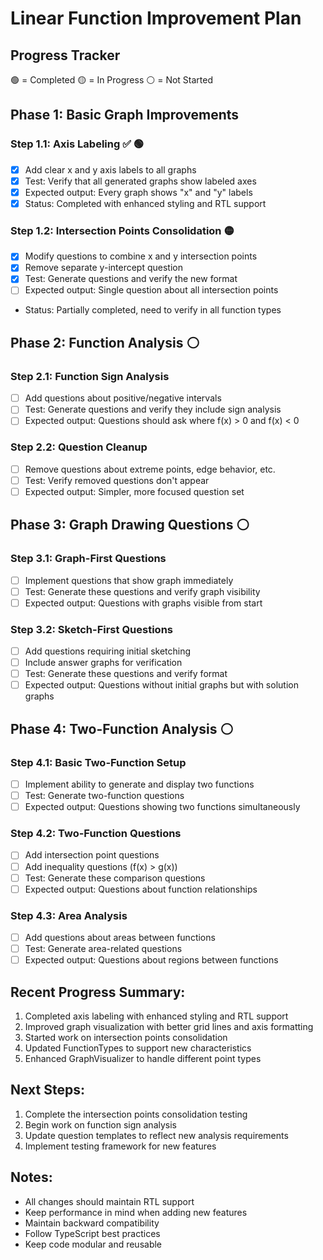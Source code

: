 # Linear Function Improvement Plan

## Progress Tracker
🟢 = Completed
🟡 = In Progress
⚪ = Not Started

## Phase 1: Basic Graph Improvements
### Step 1.1: Axis Labeling ✅ 🟢
- [x] Add clear x and y axis labels to all graphs
- [x] Test: Verify that all generated graphs show labeled axes
- [x] Expected output: Every graph shows "x" and "y" labels
- [x] Status: Completed with enhanced styling and RTL support

### Step 1.2: Intersection Points Consolidation 🟡
- [x] Modify questions to combine x and y intersection points
- [x] Remove separate y-intercept question
- [x] Test: Generate questions and verify the new format
- [ ] Expected output: Single question about all intersection points
- Status: Partially completed, need to verify in all function types

## Phase 2: Function Analysis ⚪
### Step 2.1: Function Sign Analysis
- [ ] Add questions about positive/negative intervals
- [ ] Test: Generate questions and verify they include sign analysis
- [ ] Expected output: Questions should ask where f(x) > 0 and f(x) < 0

### Step 2.2: Question Cleanup
- [ ] Remove questions about extreme points, edge behavior, etc.
- [ ] Test: Verify removed questions don't appear
- [ ] Expected output: Simpler, more focused question set

## Phase 3: Graph Drawing Questions ⚪
### Step 3.1: Graph-First Questions
- [ ] Implement questions that show graph immediately
- [ ] Test: Generate these questions and verify graph visibility
- [ ] Expected output: Questions with graphs visible from start

### Step 3.2: Sketch-First Questions
- [ ] Add questions requiring initial sketching
- [ ] Include answer graphs for verification
- [ ] Test: Generate these questions and verify format
- [ ] Expected output: Questions without initial graphs but with solution graphs

## Phase 4: Two-Function Analysis ⚪
### Step 4.1: Basic Two-Function Setup
- [ ] Implement ability to generate and display two functions
- [ ] Test: Generate two-function questions
- [ ] Expected output: Questions showing two functions simultaneously

### Step 4.2: Two-Function Questions
- [ ] Add intersection point questions
- [ ] Add inequality questions (f(x) > g(x))
- [ ] Test: Generate these comparison questions
- [ ] Expected output: Questions about function relationships

### Step 4.3: Area Analysis
- [ ] Add questions about areas between functions
- [ ] Test: Generate area-related questions
- [ ] Expected output: Questions about regions between functions

## Recent Progress Summary:
1. Completed axis labeling with enhanced styling and RTL support
2. Improved graph visualization with better grid lines and axis formatting
3. Started work on intersection points consolidation
4. Updated FunctionTypes to support new characteristics
5. Enhanced GraphVisualizer to handle different point types

## Next Steps:
1. Complete the intersection points consolidation testing
2. Begin work on function sign analysis
3. Update question templates to reflect new analysis requirements
4. Implement testing framework for new features

## Notes:
- All changes should maintain RTL support
- Keep performance in mind when adding new features
- Maintain backward compatibility
- Follow TypeScript best practices
- Keep code modular and reusable